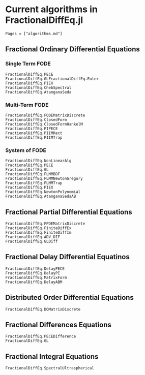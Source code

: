 # Current algorithms in FractionalDiffEq.jl

```@contents
Pages = ["algorithms.md"]
```

## Fractional Ordinary Differential Equations

### Single Term FODE

```@docs
FractionalDiffEq.PECE
FractionalDiffEq.GLFractionalDiffEq.Euler
FractionalDiffEq.PIEX
FractionalDiffEq.ChebSpectral
FractionalDiffEq.AtanganaSeda
```

### Multi-Term FODE

```@docs
FractionalDiffEq.FODEMatrixDiscrete
FractionalDiffEq.ClosedForm
FractionalDiffEq.ClosedFormHankelM
FractionalDiffEq.PIPECE
FractionalDiffEq.PIIMRect
FractionalDiffEq.PIIMTrap
```

### System of FODE

```@docs
FractionalDiffEq.NonLinearAlg
FractionalDiffEq.PECE
FractionalDiffEq.GL
FractionalDiffEq.FLMMBDF
FractionalDiffEq.FLMMNewtonGregory
FractionalDiffEq.FLMMTrap
FractionalDiffEq.PIEX
FractionalDiffEq.NewtonPolynomial
FractionalDiffEq.AtanganaSedaAB
```

## Fractional Partial Differential Equations

```@docs
FractionalDiffEq.FPDEMatrixDiscrete
FractionalDiffEq.FiniteDiffEx
FractionalDiffEq.FiniteDiffIm
FractionalDiffEq.ADV_DIF
FractionalDiffEq.GLDiff
```

## Fractional Delay Differential Equatinos

```@docs
FractionalDiffEq.DelayPECE
FractionalDiffEq.DelayPI
FractionalDiffEq.MatrixForm
FractionalDiffEq.DelayABM
```

## Distributed Order Differential Equations

```@docs
FractionalDiffEq.DOMatrixDiscrete
```

## Fractional Differences Equations

```@docs
FractionalDiffEq.PECEDifference
FractionalDiffEq.GL
```

## Fractional Integral Equations

```@docs
FractionalDiffEq.SpectralUltraspherical
```